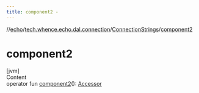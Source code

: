 ```yaml
---
title: component2 -
---
```

//[echo](../../index.md)/[tech.whence.echo.dal.connection](../index.md)/[ConnectionStrings](index.md)/[component2](component2.md)



# component2  
[jvm]  
Content  
operator fun [component2](component2.md)(): [Accessor](../../tech.whence.echo.container.accessor/-accessor/index.md)  



